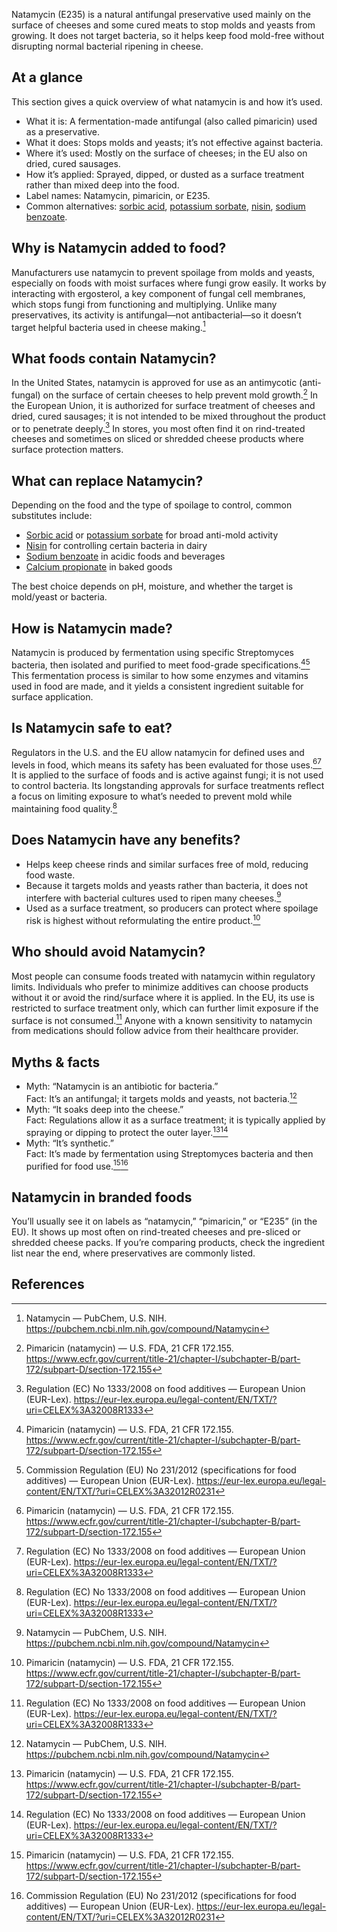 Natamycin (E235) is a natural antifungal preservative used mainly on the surface of cheeses and some cured meats to stop molds and yeasts from growing. It does not target bacteria, so it helps keep food mold-free without disrupting normal bacterial ripening in cheese.

<!--more-->

## At a glance
This section gives a quick overview of what natamycin is and how it’s used.
- What it is: A fermentation-made antifungal (also called pimaricin) used as a preservative.
- What it does: Stops molds and yeasts; it’s not effective against bacteria.
- Where it’s used: Mostly on the surface of cheeses; in the EU also on dried, cured sausages.
- How it’s applied: Sprayed, dipped, or dusted as a surface treatment rather than mixed deep into the food.
- Label names: Natamycin, pimaricin, or E235.
- Common alternatives: [sorbic acid](/e200-sorbic-acid), [potassium sorbate](/e202-potassium-sorbate), [nisin](/e234-nisin), [sodium benzoate](/e211-sodium-benzoate).

## Why is Natamycin added to food?
Manufacturers use natamycin to prevent spoilage from molds and yeasts, especially on foods with moist surfaces where fungi grow easily. It works by interacting with ergosterol, a key component of fungal cell membranes, which stops fungi from functioning and multiplying. Unlike many preservatives, its activity is antifungal—not antibacterial—so it doesn’t target helpful bacteria used in cheese making.[^4]

## What foods contain Natamycin?
In the United States, natamycin is approved for use as an antimycotic (anti-fungal) on the surface of certain cheeses to help prevent mold growth.[^1] In the European Union, it is authorized for surface treatment of cheeses and dried, cured sausages; it is not intended to be mixed throughout the product or to penetrate deeply.[^2] In stores, you most often find it on rind-treated cheeses and sometimes on sliced or shredded cheese products where surface protection matters.

## What can replace Natamycin?
Depending on the food and the type of spoilage to control, common substitutes include:
- [Sorbic acid](/e200-sorbic-acid) or [potassium sorbate](/e202-potassium-sorbate) for broad anti-mold activity
- [Nisin](/e234-nisin) for controlling certain bacteria in dairy
- [Sodium benzoate](/e211-sodium-benzoate) in acidic foods and beverages
- [Calcium propionate](/e282-calcium-propionate) in baked goods

The best choice depends on pH, moisture, and whether the target is mold/yeast or bacteria.

## How is Natamycin made?
Natamycin is produced by fermentation using specific Streptomyces bacteria, then isolated and purified to meet food-grade specifications.[^1][^3] This fermentation process is similar to how some enzymes and vitamins used in food are made, and it yields a consistent ingredient suitable for surface application.

## Is Natamycin safe to eat?
Regulators in the U.S. and the EU allow natamycin for defined uses and levels in food, which means its safety has been evaluated for those uses.[^1][^2] It is applied to the surface of foods and is active against fungi; it is not used to control bacteria. Its longstanding approvals for surface treatments reflect a focus on limiting exposure to what’s needed to prevent mold while maintaining food quality.[^2]

## Does Natamycin have any benefits?
- Helps keep cheese rinds and similar surfaces free of mold, reducing food waste.
- Because it targets molds and yeasts rather than bacteria, it does not interfere with bacterial cultures used to ripen many cheeses.[^4]
- Used as a surface treatment, so producers can protect where spoilage risk is highest without reformulating the entire product.[^1]

## Who should avoid Natamycin?
Most people can consume foods treated with natamycin within regulatory limits. Individuals who prefer to minimize additives can choose products without it or avoid the rind/surface where it is applied. In the EU, its use is restricted to surface treatment only, which can further limit exposure if the surface is not consumed.[^2] Anyone with a known sensitivity to natamycin from medications should follow advice from their healthcare provider.

## Myths & facts
- Myth: “Natamycin is an antibiotic for bacteria.”  
  Fact: It’s an antifungal; it targets molds and yeasts, not bacteria.[^4]
- Myth: “It soaks deep into the cheese.”  
  Fact: Regulations allow it as a surface treatment; it is typically applied by spraying or dipping to protect the outer layer.[^1][^2]
- Myth: “It’s synthetic.”  
  Fact: It’s made by fermentation using Streptomyces bacteria and then purified for food use.[^1][^3]

## Natamycin in branded foods
You’ll usually see it on labels as “natamycin,” “pimaricin,” or “E235” (in the EU). It shows up most often on rind-treated cheeses and pre-sliced or shredded cheese packs. If you’re comparing products, check the ingredient list near the end, where preservatives are commonly listed.

## References
[^1]: Pimaricin (natamycin) — U.S. FDA, 21 CFR 172.155. https://www.ecfr.gov/current/title-21/chapter-I/subchapter-B/part-172/subpart-D/section-172.155
[^2]: Regulation (EC) No 1333/2008 on food additives — European Union (EUR-Lex). https://eur-lex.europa.eu/legal-content/EN/TXT/?uri=CELEX%3A32008R1333
[^3]: Commission Regulation (EU) No 231/2012 (specifications for food additives) — European Union (EUR-Lex). https://eur-lex.europa.eu/legal-content/EN/TXT/?uri=CELEX%3A32012R0231
[^4]: Natamycin — PubChem, U.S. NIH. https://pubchem.ncbi.nlm.nih.gov/compound/Natamycin
